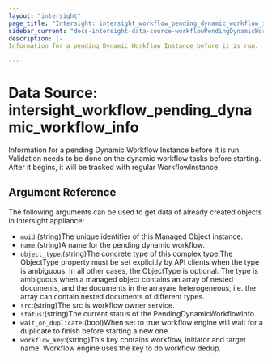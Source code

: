 ```yaml
---
layout: "intersight"
page_title: "Intersight: intersight_workflow_pending_dynamic_workflow_info"
sidebar_current: "docs-intersight-data-source-workflowPendingDynamicWorkflowInfo"
description: |-
Information for a pending Dynamic Workflow Instance before it is run.  Validation needs to be done on the dynamic workflow tasks before starting.  After it begins, it will be tracked with regular WorkflowInstance.

---
```


# Data Source: intersight_workflow_pending_dynamic_workflow_info
Information for a pending Dynamic Workflow Instance before it is run.  Validation needs to be done on the dynamic workflow tasks before starting.  After it begins, it will be tracked with regular WorkflowInstance.

## Argument Reference
The following arguments can be used to get data of already created objects in Intersight appliance:
* `moid`:(string)The unique identifier of this Managed Object instance.
* `name`:(string)A name for the pending dynamic workflow.
* `object_type`:(string)The concrete type of this complex type.The ObjectType property must be set explicitly by API clients when the type is ambiguous. In all other cases, the ObjectType is optional. The type is ambiguous when a managed object contains an array of nested documents, and the documents in the arrayare heterogeneous, i.e. the array can contain nested documents of different types.
* `src`:(string)The src is workflow owner service.
* `status`:(string)The current status of the PendingDynamicWorkflowInfo.
* `wait_on_duplicate`:(bool)When set to true workflow engine will wait for a duplicate to finish before starting a new one.
* `workflow_key`:(string)This key contains workflow, initiator and target name. Workflow engine uses the key to do workflow dedup.
